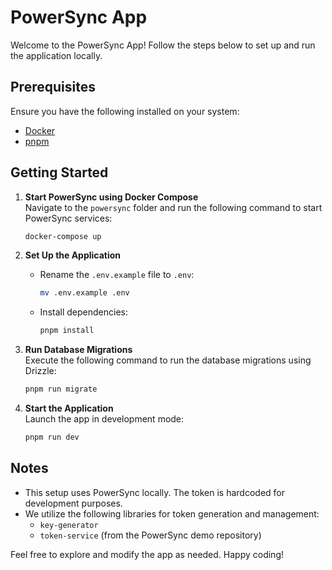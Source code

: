 # PowerSync App

Welcome to the PowerSync App! Follow the steps below to set up and run the application locally.

## Prerequisites

Ensure you have the following installed on your system:
- [Docker](https://www.docker.com/)
- [pnpm](https://pnpm.io/)

## Getting Started

1. **Start PowerSync using Docker Compose**  
    Navigate to the `powersync` folder and run the following command to start PowerSync services:
    ```bash
    docker-compose up
    ```

2. **Set Up the Application**  
    - Rename the `.env.example` file to `.env`:
      ```bash
      mv .env.example .env
      ```
    - Install dependencies:
      ```bash
      pnpm install
      ```

3. **Run Database Migrations**  
    Execute the following command to run the database migrations using Drizzle:
    ```bash
    pnpm run migrate
    ```

4. **Start the Application**  
    Launch the app in development mode:
    ```bash
    pnpm run dev
    ```

## Notes

- This setup uses PowerSync locally. The token is hardcoded for development purposes.
- We utilize the following libraries for token generation and management:
  - `key-generator`
  - `token-service` (from the PowerSync demo repository)

Feel free to explore and modify the app as needed. Happy coding!